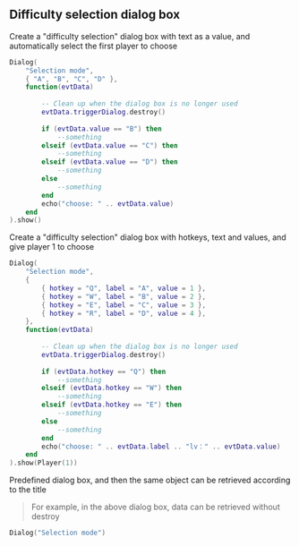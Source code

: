 ## Difficulty selection dialog box

Create a "difficulty selection" dialog box with text as a value, and automatically select the first player to choose

```lua
Dialog(
    "Selection mode",
    { "A", "B", "C", "D" },
    function(evtData)
    
        -- Clean up when the dialog box is no longer used
        evtData.triggerDialog.destroy()
        
        if (evtData.value == "B") then
            --something
        elseif (evtData.value == "C") then
            --something
        elseif (evtData.value == "D") then
            --something
        else
            --something
        end
        echo("choose: " .. evtData.value)
    end
).show()
```

Create a "difficulty selection" dialog box with hotkeys, text and values, and give player 1 to choose

```lua
Dialog(
    "Selection mode",
    {
        { hotkey = "Q", label = "A", value = 1 },
        { hotkey = "W", label = "B", value = 2 },
        { hotkey = "E", label = "C", value = 3 },
        { hotkey = "R", label = "D", value = 4 },
    },
    function(evtData)
    
        -- Clean up when the dialog box is no longer used
        evtData.triggerDialog.destroy()
        
        if (evtData.hotkey == "Q") then
            --something
        elseif (evtData.hotkey == "W") then
            --something
        elseif (evtData.hotkey == "E") then
            --something
        else
            --something
        end
        echo("choose: " .. evtData.label .. "lv：" .. evtData.value)
    end
).show(Player(1))
```

Predefined dialog box, and then the same object can be retrieved according to the title

> For example, in the above dialog box, data can be retrieved without destroy

```lua
Dialog("Selection mode")
```
